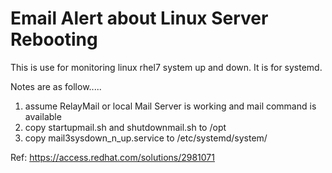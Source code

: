 Email Alert about Linux Server Rebooting
========================================

This is use for monitoring linux rhel7 system up and down. It is for systemd.

Notes are as follow.....

1) assume RelayMail or local Mail Server is working and mail command is available
2) copy startupmail.sh and shutdownmail.sh to /opt
3) copy mail3sysdown_n_up.service to /etc/systemd/system/

Ref: https://access.redhat.com/solutions/2981071
